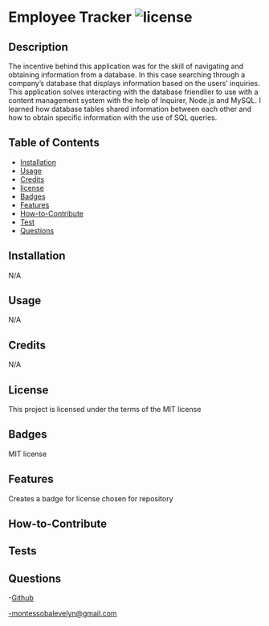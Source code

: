 # Employee Tracker ![license](https://img.shields.io/badge/license-MIT-blue.svg)

## Description
  The incentive behind this application was for the skill of navigating and obtaining information from a database. In this case searching through a company’s database that displays information based on the users’ inquiries. This application solves interacting with the database friendlier to use with a content management system with the help of Inquirer, Node.js and MySQL. I learned how database tables shared information between each other and how to obtain specific information with the use of SQL queries.
## Table of Contents 

- [Installation](#installation)
- [Usage](#usage)
- [Credits](#credits)
- [license](#license)
- [Badges](#badges)
- [Features](#features)
- [How-to-Contribute](#how-to-contribute)
- [Test](#test)
- [Questions](#questions)

## Installation

 N/A

## Usage

 N/A

## Credits


 N/A

## License

 This project is licensed under the terms of the MIT license

 
## Badges
 MIT license


## Features
 Creates a badge for license chosen for repository 



## How-to-Contribute

## Tests

## Questions
-[Github](https://github.com/EvelynMS1)

-montessobalevelyn@gmail.com

